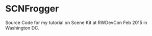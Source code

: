 SCNFrogger
===============

Source Code for my tutorial on Scene Kit at RWDevCon Feb 2015 in Washington DC.
